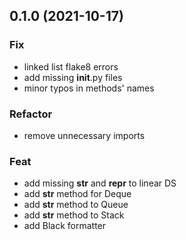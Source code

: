 ## 0.1.0 (2021-10-17)

### Fix

- linked list flake8 errors
- add missing __init__.py files
- minor typos in methods' names

### Refactor

- remove unnecessary imports

### Feat

- add missing __str__ and __repr__ to linear DS
- add __str__ method for Deque
- add __str__ method to Queue
- add __str__ method to Stack
- add Black formatter
